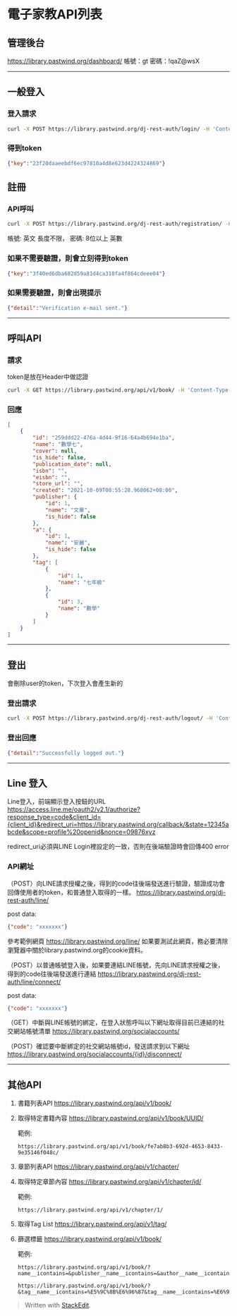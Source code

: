 # 電子家教API列表

## 管理後台

<https://library.pastwind.org/dashboard/>
帳號：gt
密碼：!qaZ@wsX

---

## 一般登入

### 登入請求

```bash
curl -X POST https://library.pastwind.org/dj-rest-auth/login/ -H 'Content-Type: application/json' -d '{"username":"gt","password":"!qaZ@wsX"}'
```

### 得到token

```json
{"key":"23f20daaeebdf6ec97810a4d8e623d4224324869"}
```

## 註冊

### API呼叫

```bash
curl -X POST https://library.pastwind.org/dj-rest-auth/registration/ -H 'Content-Type: application/json' -d '{"username":"AAA","password1":"something", "password2":"something", "email":"example@example.com"}'
```
帳號: 英文 長度不限， 密碼: 8位以上 英數
### 如果不需要驗證，則會立刻得到token
```json
{"key":"3f40ed6dba682d59a81d4ca310fa4f864cdeee04"}
```

### 如果需要驗證，則會出現提示
```json
{"detail":"Verification e-mail sent."}
```

---

## 呼叫API

### 請求

token是放在Header中做認證

```bash
curl -X GET https://library.pastwind.org/api/v1/book/ -H 'Content-Type: application/json' -H 'Authorization: Token 23f20daaeebdf6ec97810a4d8e623d4224324869'
```

### 回應

```json
[
    {
        "id": "259ddd22-476a-4d44-9f16-64a4b694e1ba",
        "name": "數學七",
        "cover": null,
        "is_hide": false,
        "publication_date": null,
        "isbn": "",
        "eisbn": "",
        "store_url": "",
        "created": "2021-10-09T08:55:28.968062+08:00",
        "publisher": {
            "id": 1,
            "name": "文華",
            "is_hide": false
        },
        "a": {
            "id": 1,
            "name": "安麗",
            "is_hide": false
        },
        "tag": [
            {
                "id": 1,
                "name": "七年級"
            },
            {
                "id": 3,
                "name": "數學"
            }
        ]
    }
]
```

---

## 登出

會刪除user的token，下次登入會產生新的

### 登出請求

```bash
curl -X POST https://library.pastwind.org/dj-rest-auth/logout/ -H 'Content-Type: application/json' -H 'Authorization: Token 23f20daaeebdf6ec97810a4d8e623d4224324869'
```

### 登出回應

```json
{"detail":"Successfully logged out."}
```

---

## Line 登入

Line登入，前端顯示登入按鈕的URL
<https://access.line.me/oauth2/v2.1/authorize?response_type=code&client_id={client_id}&redirect_uri=https://library.pastwind.org/callback/&state=12345abcde&scope=profile%20openid&nonce=09876xyz>

redirect_uri必須與LINE Login裡設定的一致，否則在後端驗證時會回傳400 error

### API網址
（POST）向LINE請求授權之後，得到的code往後端發送進行驗證，驗證成功會回傳使用者的token，和普通登入取得的一樣。
<https://library.pastwind.org/dj-rest-auth/line/>

post data: 
```json
{"code": "xxxxxxx"}
```

參考範例網頁
<https://library.pastwind.org/line/>
如果要測試此網頁，務必要清除瀏覽器中關於library.pastwind.org的cookie資料。

（POST）以普通帳號登入後，如果要連結LINE帳號，先向LINE請求授權之後，得到的code往後端發送進行連結
<https://library.pastwind.org/dj-rest-auth/line/connect/>

post data: 
```json
{"code": "xxxxxxx"}
```

（GET）中斷與LINE帳號的綁定，在登入狀態呼叫以下網址取得目前已連結的社交網站帳號清單
<https://library.pastwind.org/socialaccounts/>

（POST）確認要中斷綁定的社交網站帳號id，發送請求到以下網址
<https://library.pastwind.org/socialaccounts/{id}/disconnect/>

---

## 其他API

1. 書籍列表API
<https://library.pastwind.org/api/v1/book/>

2. 取得特定書籍內容
<https://library.pastwind.org/api/v1/book/UUID/>

    範例:

    ```http
    https://library.pastwind.org/api/v1/book/fe7ab8b3-692d-4653-8433-9e35146f048c/
    ```

3. 章節列表API
<https://library.pastwind.org/api/v1/chapter/>
4. 取得特定章節內容
<https://library.pastwind.org/api/v1/chapter/id/>

     範例:

    ```http
    https://library.pastwind.org/api/v1/chapter/1/
    ```

5. 取得Tag List
<https://library.pastwind.org/api/v1/tag/>
6. 篩選標籤
   <https://library.pastwind.org/api/v1/book/>

    範例:

    ```http
    https://library.pastwind.org/api/v1/book/?name__icontains=&publisher__name__icontains=&author__name__icontains=&tag=2&tag=3
    ```
    
    ```http
    https://library.pastwind.org/api/v1/book/?&tag__name__icontains=%E5%9C%8B%E6%96%87&tag__name__icontains=%E6%95%B8%E5%AD%B8
    ```


> Written with [StackEdit](https://stackedit.io/).
